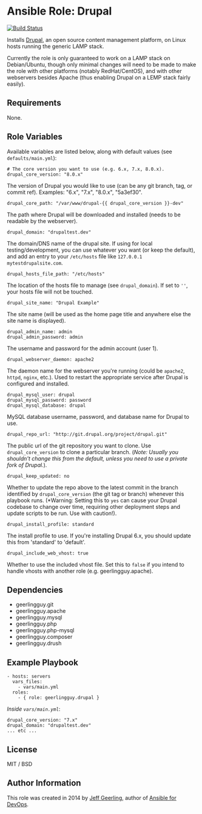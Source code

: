 # Ansible Role: Drupal

[![Build Status](https://travis-ci.org/geerlingguy/ansible-role-drupal.svg?branch=master)](https://travis-ci.org/geerlingguy/ansible-role-drupal)

Installs [Drupal](https://drupal.org/), an open source content management platform, on Linux hosts running the generic LAMP stack.

Currently the role is only guaranteed to work on a LAMP stack on Debian/Ubuntu, though only minimal changes will need to be made to make the role with other platforms (notably RedHat/CentOS), and with other webservers besides Apache (thus enabling Drupal on a LEMP stack fairly easily).

## Requirements

None.

## Role Variables

Available variables are listed below, along with default values (see `defaults/main.yml`):

    # The core version you want to use (e.g. 6.x, 7.x, 8.0.x).
    drupal_core_version: "8.0.x"

The version of Drupal you would like to use (can be any git branch, tag, or commit ref). Examples: "6.x", "7.x", "8.0.x", "5a3ef30".

    drupal_core_path: "/var/www/drupal-{{ drupal_core_version }}-dev"

The path where Drupal will be downloaded and installed (needs to be readable by the webserver).

    drupal_domain: "drupaltest.dev"

The domain/DNS name of the drupal site. If using for local testing/development, you can use whatever you want (or keep the default), and add an entry to your `/etc/hosts` file like `127.0.0.1 mytestdrupalsite.com`.

    drupal_hosts_file_path: "/etc/hosts"

The location of the hosts file to manage (see `drupal_domain`). If set to `''`, your hosts file will not be touched.

    drupal_site_name: "Drupal Example"

The site name (will be used as the home page title and anywhere else the site name is displayed).

    drupal_admin_name: admin
    drupal_admin_password: admin

The username and password for the admin account (user 1).

    drupal_webserver_daemon: apache2

The daemon name for the webserver you're running (could be `apache2`, `httpd`, `nginx`, etc.). Used to restart the appropriate service after Drupal is configured and installed.

    drupal_mysql_user: drupal
    drupal_mysql_password: password
    drupal_mysql_database: drupal

MySQL database username, password, and database name for Drupal to use.

    drupal_repo_url: "http://git.drupal.org/project/drupal.git"

The public url of the git repository you want to clone. Use `drupal_core_version` to clone a particular branch. (*Note: Usually you shouldn't change this from the default, unless you need to use a private fork of Drupal.*).

    drupal_keep_updated: no

Whether to update the repo above to the latest commit in the branch identified by `drupal_core_version` (the git tag or branch) whenever this playbook runs. (*Warning: Setting this to `yes` can cause your Drupal codebase to change over time, requiring other deployment steps and update scripts to be run. Use with caution!).

    drupal_install_profile: standard

The install profile to use. If you're installing Drupal 6.x, you should update this from 'standard' to 'default'.

    drupal_include_web_vhost: true

Whether to use the included vhost file. Set this to `false` if you intend to
handle vhosts with another role (e.g. geerlingguy.apache).

## Dependencies

  - geerlingguy.git
  - geerlingguy.apache
  - geerlingguy.mysql
  - geerlingguy.php
  - geerlingguy.php-mysql
  - geerlingguy.composer
  - geerlingguy.drush

## Example Playbook

    - hosts: servers
      vars_files:
        - vars/main.yml
      roles:
        - { role: geerlingguy.drupal }

*Inside `vars/main.yml`*:

    drupal_core_version: "7.x"
    drupal_domain: "drupaltest.dev"
    ... etc ...

## License

MIT / BSD

## Author Information

This role was created in 2014 by [Jeff Geerling](https://www.jeffgeerling.com/), author of [Ansible for DevOps](https://www.ansiblefordevops.com/).
